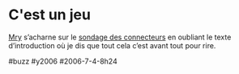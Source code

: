 # C'est un jeu

[Mry](http://mry.blogs.com/les_instants_emery/2006/07/le_peuple_des_c.html) s’acharne sur le [sondage des connecteurs](http://www.tcrouzet.com/connecteurs/qcm.php) en oubliant le texte d’introduction où je dis que tout cela c’est avant tout pour rire.

#buzz #y2006 #2006-7-4-8h24
